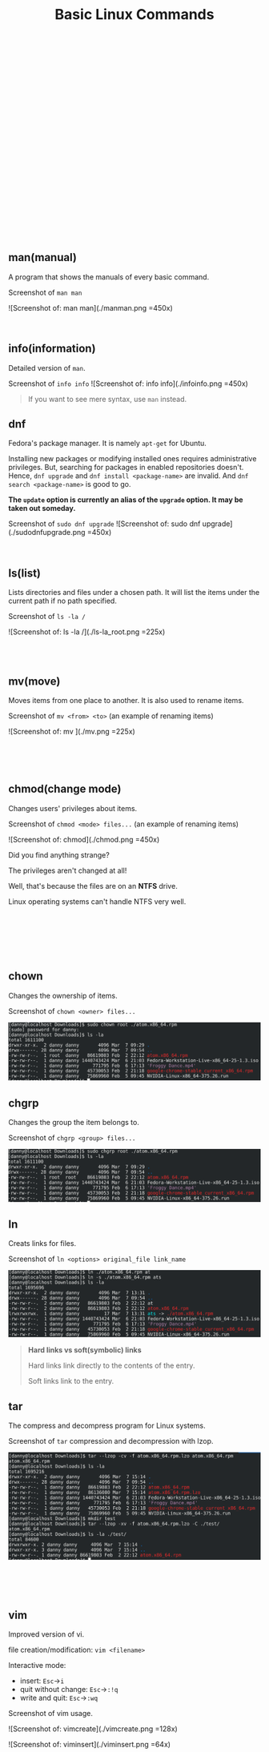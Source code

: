 <br><br><br><br><br><br><br><br><br><br><br><br>
<br><br><br><br><br><br><br><br><br><br><br><br>
<h1><center>Basic Linux Commands</center></h1>
<br><br><br><br><br><br><br><br><br><br><br><br>
<br><br><br><br><br><br><br><br><br><br><br><br>

## man(manual)
A program that shows the manuals of every basic command.

Screenshot of `man man`

![Screenshot of: man man](./manman.png =450x)

<br>

## info(information)
Detailed version of `man`.

Screenshot of `info info`
![Screenshot of: info info](./infoinfo.png =450x)

>If you want to see mere syntax, use `man` instead.

## dnf
Fedora's package manager. It is namely `apt-get` for Ubuntu.

Installing new packages or modifying installed ones requires administrative privileges.
But, searching for packages in enabled repositories doesn't.
Hence, `dnf upgrade` and `dnf install <package-name>` are invalid. And `dnf search <package-name>` is good to go.

**The `update` option is currently an alias of the `upgrade` option. It may be taken out someday.**

Screenshot of `sudo dnf upgrade`
![Screenshot of: sudo dnf upgrade](./sudodnfupgrade.png =450x)

<br>

## ls(list)
Lists directories and files under a chosen path. It will list the items under the current path if no path specified.

Screenshot of `ls -la /`

![Screenshot of: ls -la /](./ls-la_root.png =225x)

<br><br>

## mv(move)
Moves items from one place to another. It is also used to rename items.

Screenshot of `mv <from> <to>` (an example of renaming items)

![Screenshot of: mv <from> <to>](./mv.png =225x)

<br><br><br>

## chmod(change mode)
Changes users' privileges about items.

Screenshot of `chmod <mode> files...` (an example of renaming items)

![Screenshot of: chmod](./chmod.png =450x)

Did you find anything strange?

The privileges aren't changed at all!

Well, that's because the files are on an **NTFS** drive.

Linux operating systems can't handle NTFS very well.

<br><br><br><br><br>

## chown
Changes the ownership of items.

Screenshot of `chown <owner> files...`

![Screenshot of: chown](./chown.png)

## chgrp
Changes the group the item belongs to.

Screenshot of `chgrp <group> files...`

![Screenshot of: chgrp](./chgrp.png)

## ln
Creats links for files.

Screenshot of `ln <options> original_file link_name`

![Screenshot of: ln](./ln.png)

>**Hard links vs soft(symbolic) links**
>
>Hard links link directly to the contents of the entry.
>
>Soft links link to the entry.

## tar
The compress and decompress program for Linux systems.

Screenshot of `tar` compression and decompression with lzop.

![Screenshot of: tarlzop](./tarlzop.png)

<br><br><br>

## vim
Improved version of vi.

file creation/modification: `vim <filename>`

Interactive mode:

*   insert: `Esc`->`i`
*   quit without change: `Esc`->`:!q`
*   write and quit: `Esc`->`:wq`

Screenshot of vim usage.

![Screenshot of: vimcreate](./vimcreate.png =128x)

![Screenshot of: viminsert](./viminsert.png =64x)

![Screenshot of: vimforcequit](./vimforcequit.png =64x)

<br><br><br><br><br>

## gcc
GNU Compiler Collecion.
What is GNU?
It stands for "GNU's Not Unix".
So what does GNU actually means?
"G(G(G(G(G(G(G(G(G(G(G(G(G(G..."--Recursive--

Screenshot of compiling C code with some parameters.

![Screenshot of: gcc](./gcc.png)

<br><br>

## mount

Mounts drives.

Screenshot of `mount -l` and `sudo umount <path>`.

![Screenshot of: umount](./umount.png)

Screenshot of `mount <path> <destination>`.

![Screenshot of: mount](./mount.png)
